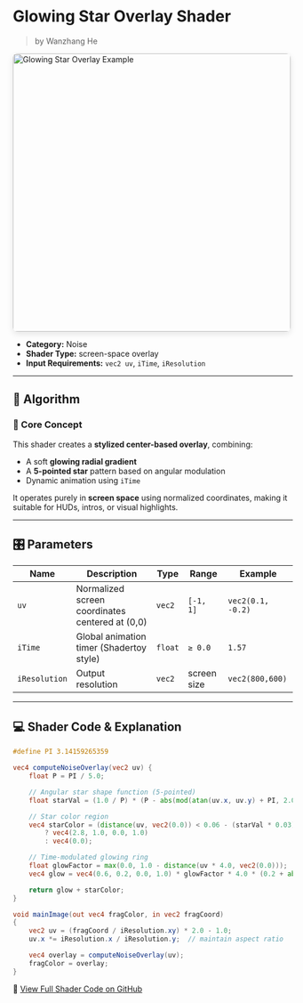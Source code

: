 
<div class="container">
    <h1 class="main-heading">Glowing Star Overlay Shader</h1>
    <blockquote class="author">by Wanzhang He</blockquote>
</div>

<img src="../../../static/images/images4Shaders/GlowingStarOverlay.png" alt="Glowing Star Overlay Example" width="500" style="border-radius: 8px; box-shadow: 0 4px 12px rgba(0,0,0,0.1);">

- **Category:** Noise 
- **Shader Type:** screen-space overlay  
- **Input Requirements:** `vec2 uv`, `iTime`, `iResolution`

---

## 🧠 Algorithm

### 🔷 Core Concept

This shader creates a **stylized center-based overlay**, combining:

- A soft **glowing radial gradient**
- A **5-pointed star** pattern based on angular modulation  
- Dynamic animation using `iTime`

It operates purely in **screen space** using normalized coordinates, making it suitable for HUDs, intros, or visual highlights.

---

## 🎛️ Parameters

| Name         | Description                             | Type     | Range         | Example         |
|--------------|-----------------------------------------|----------|---------------|-----------------|
| `uv`         | Normalized screen coordinates centered at (0,0) | `vec2`   | `[-1, 1]`     | `vec2(0.1, -0.2)` |
| `iTime`      | Global animation timer (Shadertoy style) | `float`  | `≥ 0.0`       | `1.57`          |
| `iResolution`| Output resolution                        | `vec2`   | screen size   | `vec2(800,600)` |

---

## 💻 Shader Code & Explanation

```glsl
#define PI 3.14159265359

vec4 computeNoiseOverlay(vec2 uv) {
    float P = PI / 5.0;

    // Angular star shape function (5-pointed)
    float starVal = (1.0 / P) * (P - abs(mod(atan(uv.x, uv.y) + PI, 2.0 * P) - P)));

    // Star color region
    vec4 starColor = (distance(uv, vec2(0.0)) < 0.06 - (starVal * 0.03))
        ? vec4(2.8, 1.0, 0.0, 1.0)
        : vec4(0.0);

    // Time-modulated glowing ring
    float glowFactor = max(0.0, 1.0 - distance(uv * 4.0, vec2(0.0)));
    vec4 glow = vec4(0.6, 0.2, 0.0, 1.0) * glowFactor * 4.0 * (0.2 + abs(sin(iTime)) * 0.8);

    return glow + starColor;
}

void mainImage(out vec4 fragColor, in vec2 fragCoord)
{
    vec2 uv = (fragCoord / iResolution.xy) * 2.0 - 1.0;
    uv.x *= iResolution.x / iResolution.y;  // maintain aspect ratio

    vec4 overlay = computeNoiseOverlay(uv);
    fragColor = overlay;
}
```
🔗 [View Full Shader Code on GitHub](https://github.com/friedaxvictoria/procedural_shader_framework/blob/main/shaders/shaders/noise/stylized_glow_and_star_shape.glsl)
